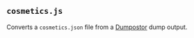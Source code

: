 ## `cosmetics.js`
Converts a `cosmetics.json` file from a [Dumpostor](https://github.com/skeldjs/Dumpostor) dump output.
